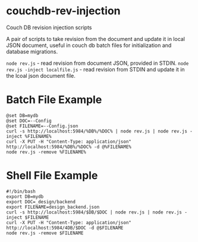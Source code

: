# couchdb-rev-injection
Couch DB revision injection scripts

A pair of scripts to take revision from the document and update it in local JSON document,
useful in couch db batch files for initialization and database migrations.

`node rev.js` - read revision from document JSON, provided in STDIN.
`node rev.js -inject localfile.js` - read revision from STDIN and update it in the lcoal json document file.

Batch File Example
===
```
@set DB=mydb
@set DOC=--Config
@set FILENAME=--Config.json
curl -s http://localhost:5984/%DB%/%DOC% | node rev.js | node rev.js -inject %FILENAME%
curl -X PUT -H "Content-Type: application/json" http://localhost:5984/%DB%/%DOC% -d @%FILENAME%
node rev.js -remove %FILENAME%
```

Shell File Example
===
```
#!/bin/bash
export DB=mydb
export DOC=_design/backend
export FILENAME=design_backend.json
curl -s http://localhost:5984/$DB/$DOC | node rev.js | node rev.js -inject $FILENAME
curl -X PUT -H "Content-Type: application/json" http://localhost:5984/4DB/$DOC -d @$FILENAME
node rev.js -remove $FILENAME
```